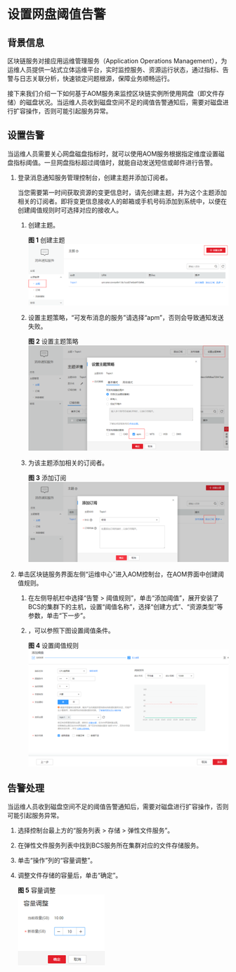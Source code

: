 # 设置网盘阈值告警<a name="bcs_usermanual_0007"></a>

## 背景信息<a name="section1618317451229"></a>

区块链服务对接应用运维管理服务（Application Operations Management），为运维人员提供一站式立体运维平台，实时监控服务、资源运行状态，通过指标、告警与日志关联分析，快速锁定问题根源，保障业务顺畅运行。

接下来我们介绍一下如何基于AOM服务来监控区块链实例所使用网盘（即文件存储）的磁盘状况。当运维人员收到磁盘空间不足的阈值告警通知后，需要对磁盘进行扩容操作，否则可能引起服务异常。

## 设置告警<a name="section1543214550483"></a>

当运维人员需要关心网盘磁盘指标时，就可以使用AOM服务根据指定维度设置磁盘指标阈值。一旦网盘指标超过阈值时，就能自动发送短信或邮件进行告警。

1.  登录消息通知服务管理控制台，创建主题并添加订阅者。

    当您需要第一时间获取资源的变更信息时，请先创建主题，并为这个主题添加相关的订阅者。即将变更信息接收人的邮箱或手机号码添加到系统中，以便在创建阈值规则时可选择对应的接收人。

    1.  创建主题。

        **图 1**  创建主题<a name="fig67610514431"></a>  
        ![](figures/创建主题.png "创建主题")

    2.  设置主题策略，“可发布消息的服务”请选择“apm”，否则会导致通知发送失败。

        **图 2**  设置主题策略<a name="fig1634314231431"></a>  
        ![](figures/设置主题策略.png "设置主题策略")

    3.  为该主题添加相关的订阅者。

        **图 3**  添加订阅<a name="fig13656103417430"></a>  
        ![](figures/添加订阅.png "添加订阅")

2.  单击区块链服务界面左侧“运维中心”进入AOM控制台，在AOM界面中创建阈值规则。
    1.  在左侧导航栏中选择“告警 \> 阈值规则”，单击“添加阈值”，展开安装了BCS的集群下的主机，设置“阈值名称”，选择“创建方式”、“资源类型”等参数，单击“下一步”。

    1.  ，可以参照下图设置阈值条件。

        **图 4**  设置阈值规则<a name="fig8350430134918"></a>  
        ![](figures/设置阈值规则.png "设置阈值规则")



## 告警处理<a name="section1048392265519"></a>

当运维人员收到磁盘空间不足的阈值告警通知后，需要对磁盘进行扩容操作，否则可能引起服务异常。

1.  选择控制台最上方的“服务列表 \> 存储 \> 弹性文件服务”。
2.  在弹性文件服务列表中找到BCS服务所在集群对应的文件存储服务。
3.  单击“操作”列的“容量调整”。
4.  调整文件存储的容量后，单击“确定”。

    **图 5**  容量调整<a name="fig208243414458"></a>  
    ![](figures/容量调整.png "容量调整")


